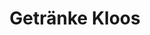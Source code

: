 ---
title: "Getränke Kloos"
url: /lahr-schwarzwald/getraenke-kloos-kuhbacher-hauptstrasse/
shop: Getränke
---